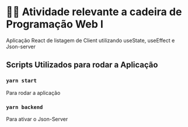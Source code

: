 # 👨‍💻 Atividade relevante a cadeira de Programação Web I 

Aplicação React de listagem de Client utilizando useState, useEffect e Json-server

## Scripts Utilizados para rodar a Aplicação

### `yarn start`
Para rodar a aplicação

### `yarn backend`
Para ativar o Json-Server
